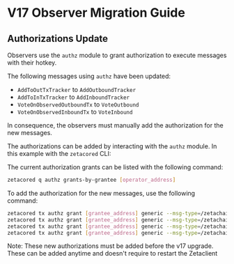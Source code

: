 
# V17 Observer Migration Guide

## Authorizations Update

Observers use the `authz` module to grant authorization to execute messages with their hotkey.

The following messages using `authz` have been updated:
- `AddToOutTxTracker` to `AddOutboundTracker`
- `AddToInTxTracker` to `AddInboundTracker`
- `VoteOnObservedOutboundTx` to `VoteOutbound`
- `VoteOnObservedInboundTx` to `VoteInbound`

In consequence, the observers must manually add the authorization for the new messages.

The authorizations can be added by interacting with the `authz` module. In this example with the `zetacored` CLI:

The current authorization grants can be listed with the following command:
```bash
zetacored q authz grants-by-grantee [operator_address]
```

To add the authorization for the new messages, use the following command:
```bash
zetacored tx authz grant [grantee_address] generic --msg-type=/zetachain.zetacore.crosschain.MsgVoteInbound
zetacored tx authz grant [grantee_address] generic --msg-type=/zetachain.zetacore.crosschain.MsgVoteOutbound
zetacored tx authz grant [grantee_address] generic --msg-type=/zetachain.zetacore.crosschain.MsgAddOutboundTracker
zetacored tx authz grant [grantee_address] generic --msg-type=/zetachain.zetacore.crosschain.MsgAddInboundTracker
```

Note: These new authorizations must be added before the v17 upgrade. These can be added anytime and doesn't require to restart the Zetaclient